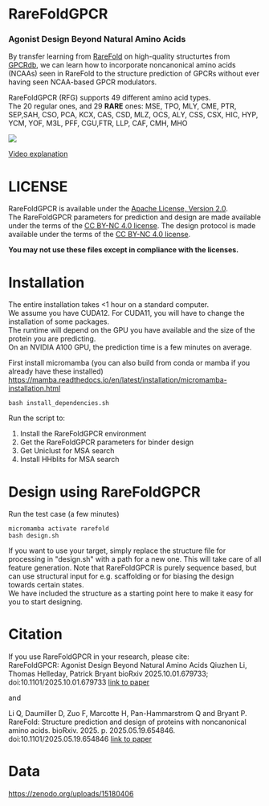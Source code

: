 # RareFoldGPCR
### Agonist Design Beyond Natural Amino Acids

By transfer learning from [RareFold](https://github.com/patrickbryant1/RareFold) on
high-quality structurtes from [GPCRdb](https://gpcrdb.org/), we can learn how to incorporate
noncanonical amino acids (NCAAs) seen in RareFold to the structure prediction of GPCRs without ever having
seen NCAA-based GPCR modulators.

RareFoldGPCR (RFG) supports 49 different amino acid types.\
The 20 regular ones, and 29 **RARE** ones:
MSE, TPO, MLY, CME, PTR, SEP,SAH, CSO, PCA, KCX, CAS, CSD, MLZ, OCS, ALY, CSS, CSX, HIC, HYP, YCM, YOF, M3L, PFF, CGU,FTR, LLP, CAF, CMH, MHO

<img src="./data/RFG.svg"/>

[Video explanation](https://docs.google.com/videos/d/1dO4kpnbVCKDPLwa2s89VAxF5oB0bdDU-EDY1RvRp_VI/play#scene=id.g3024923b_0_526)

# LICENSE
RareFoldGPCR is available under the [Apache License, Version 2.0](http://www.apache.org/licenses/LICENSE-2.0).  \
The RareFoldGPCR parameters for prediction and design are made available under the terms of the [CC BY-NC 4.0 license](https://creativecommons.org/licenses/by-nc/4.0/).
The design protocol is made available under the terms of the [CC BY-NC 4.0 license](https://creativecommons.org/licenses/by-nc/4.0/).

**You may not use these files except in compliance with the licenses.**


# Installation
The entire installation takes <1 hour on a standard computer. \
We assume you have CUDA12. For CUDA11, you will have to change the installation of some packages. \
The runtime will depend on the GPU you have available and the size of the protein you are predicting. \
On an NVIDIA A100 GPU, the prediction time is a few minutes on average.

First install micromamba (you can also build from conda or mamba if you already have these installed)
https://mamba.readthedocs.io/en/latest/installation/micromamba-installation.html

```
bash install_dependencies.sh
```
Run the script to:
1. Install the RareFoldGPCR environment
2. Get the RareFoldGPCR parameters for binder design
3. Get Uniclust for MSA search
4. Install HHblits for MSA search


# Design using RareFoldGPCR
Run the test case (a few minutes)
```
micromamba activate rarefold
bash design.sh
```

If you want to use your target, simply replace the structure file for processing
in "design.sh" with a path for a new one. This will take care of all feature generation.
Note that RareFoldGPCR is purely sequence based, but can use structural input for e.g.
scaffolding or for biasing the design towards certain states. \
We have included the structure as a starting point here to make it easy for you to start designing.


# Citation
If you use RareFoldGPCR in your research, please cite:
\
RareFoldGPCR: Agonist Design Beyond Natural Amino Acids
Qiuzhen Li, Thomas Helleday, Patrick Bryant
bioRxiv 2025.10.01.679733; doi:10.1101/2025.10.01.679733
[link to paper](https://www.biorxiv.org/content/10.1101/2025.10.01.679733v1)

and

Li Q, Daumiller D, Zuo F, Marcotte H, Pan-Hammarstrom Q and Bryant P. RareFold: Structure prediction and design of proteins with noncanonical amino acids. bioRxiv. 2025. p. 2025.05.19.654846. doi:10.1101/2025.05.19.654846
[link to paper](https://www.biorxiv.org/content/10.1101/2025.05.19.654846v2.full)

# Data
https://zenodo.org/uploads/15180406
